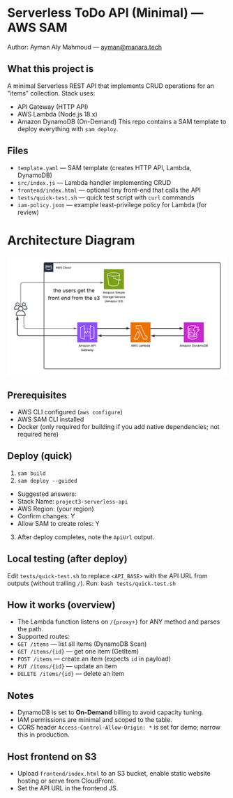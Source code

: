 # Serverless ToDo API (Minimal) — AWS SAM
Author: Ayman Aly Mahmoud — ayman@manara.tech
## What this project is
A minimal Serverless REST API that implements CRUD operations for an "items"
collection.
Stack uses:
- API Gateway (HTTP API)
- AWS Lambda (Node.js 18.x)
- Amazon DynamoDB (On-Demand)
This repo contains a SAM template to deploy everything with `sam deploy`.
## Files
- `template.yaml` — SAM template (creates HTTP API, Lambda, DynamoDB)
- `src/index.js` — Lambda handler implementing CRUD
- `frontend/index.html` — optional tiny front-end that calls the API
- `tests/quick-test.sh` — quick test script with `curl` commands
- `iam-policy.json` — example least-privilege policy for Lambda (for review)

# Architecture Diagram


![Architecture Diagram](./docs/daiagram.png)



## Prerequisites
- AWS CLI configured (`aws configure`)
- AWS SAM CLI installed
- Docker (only required for building if you add native dependencies; not
required here)

## Deploy (quick)
1. `sam build`
2. `sam deploy --guided`
- Suggested answers:
- Stack Name: `project3-serverless-api`
- AWS Region: (your region)
- Confirm changes: Y
- Allow SAM to create roles: Y
3. After deploy completes, note the `ApiUrl` output.
## Local testing (after deploy)
Edit `tests/quick-test.sh` to replace `<API_BASE>` with the API URL from
outputs (without trailing `/`).
Run:
`bash tests/quick-test.sh`

## How it works (overview)
- The Lambda function listens on `/{proxy+}` for ANY method and parses the
path.
- Supported routes:
- `GET /items` — list all items (DynamoDB Scan)
- `GET /items/{id}` — get one item (GetItem)
- `POST /items` — create an item (expects `id` in payload)
- `PUT /items/{id}` — update an item
- `DELETE /items/{id}` — delete an item
## Notes
- DynamoDB is set to **On-Demand** billing to avoid capacity tuning.
- IAM permissions are minimal and scoped to the table.
- CORS header `Access-Control-Allow-Origin: *` is set for demo; narrow this
in production.
## Host frontend on S3
- Upload `frontend/index.html` to an S3 bucket, enable static website hosting
or serve from CloudFront.
- Set the API URL in the frontend JS.
